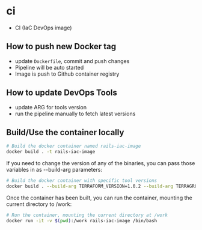 # ci

- CI (IaC DevOps image)

## How to push new Docker tag

- update `Dockerfile`, commit and push changes
- Pipeline will be auto started
- Image is push to Github container registry

## How to update DevOps Tools

- update ARG for tools version
- run the pipeline manually to fetch latest versions

## Build/Use the container locally

```bash
# Build the docker container named rails-iac-image
docker build . -t rails-iac-image
```

If you need to change the version of any of the binaries, you can pass those variables in as --build-arg parameters:

```bash
# Build the docker container with specific tool versions
docker build . --build-arg TERRAFORM_VERSION=1.0.2 --build-arg TERRAGRUNT_VERSION=0.31.0 -t rails-iac-image
```

Once the container has been built, you can run the container, mounting the current directory to /work:

```bash
# Run the container, mounting the current directory at /work
docker run -it -v $(pwd):/work rails-iac-image /bin/bash
```